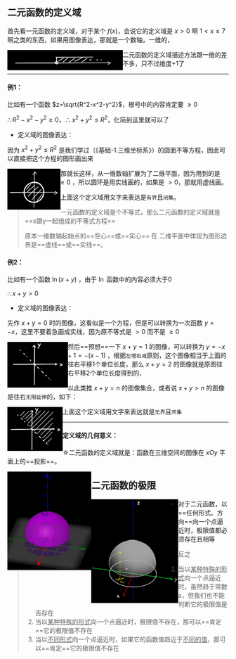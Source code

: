 ## 二元函数的定义域

首先看一元函数的定义域，对于某个 $f(x)$，会说它的定义域是 $x>0$ 啊 $1<x\le 7$ 啊之类的东西，如果用图像表达，那就是一个数轴，一维的，

<img align=left src="assets/image-20220723182640017.png" alt="image-20220723182640017" style="zoom:50%;" />

二元函数的定义域描述方法跟一维的差不多，只不过维度+1了

------

#### 例1：

比如有一个函数 $z=\sqrt{R^2-x^2-y^2}$，根号中的内容肯定要 $\ge0$

$\therefore R^2-x^2-y^2\ge0$，$\therefore x^2+y^2\le R^2$，化简到这里就可以了

* 定义域的图像表达：

因为 $x^2+y^2\le R^2$ 是我们学过（《基础-1.三维坐标系》）的圆面不等方程，因此可以直接把这个方程的图形画出来

<img align=left src="assets/image-20220723183618534.png" alt="image-20220723183618534" style="zoom:50%;" />

那就长这样，从一维数轴扩展为了二维平面，因为用到的是 $\ge0$ ，所以圆环是用实线画的，如果是 $>0$，那就用虚线画。

上面这个定义域用文字来表达是`有界`且`闭集`。

> 一元函数的定义域是个不等式，那么二元函数的定义域就是==x跟y一起组成的不等式方程==
>
> 原本一维数轴起始点的==空心==或==实心== 在 二维平面中体现为图形边界是==虚线==或==实线==。

#### 例2：

比如有一个函数 $\ln(x+y)$ ，由于 $\ln$ 函数中的内容必须大于0

$\therefore x+y>0$ 

* 定义域的图像表达：

先作 $x+y=0$ 时的图像，这看似是一个方程，但是可以转换为一次函数 $y=-x$，这里不要着急画成实线，因为原不等式是 $>0$ 而不是 $\ge0$  

<img align=left src="assets/image-20220724201114601.png" alt="image-20220724201114601" style="zoom: 33%;" />

然后==预想==一下 $x+y=1$ 的图像，可以转换为 $y=-x+1=-(x-1)$ ，根据`左增右减`原则，这个图像相当于上面的往右平移1个单位长度，那么 $x+y=2$ 的图像就是原图往右平移2个单位长度得到的、

以此类推 $x+y=n$ 的图像集合，或者说 $x+y>n$ 的图像是往右`无限延伸`的，如下：

<img align=left src="assets/image-20220724201911969.png" alt="image-20220724201911969" style="zoom:33%;" />

上面这个定义域用文字来表达就是`无界`且`开集`

------

#### 定义域的几何意义：

☆二元函数的定义域就是：函数在三维空间的图像在 $xOy$ 平面上的==投影==。 

<img align=left src="assets/image-20220724204755567.png" alt="image-20220724204755567" style="zoom:33%;" />



## 二元函数的极限

<img align=left src="assets/image-20220724210328211.png" alt="image-20220724210328211" style="zoom: 33%;" />

* 对于二元函数，以==任何形式、方向==向一个点逼近时，极限值都必须存在且相等

> 反之
>
> 1. 当以<u>某种特殊的形式</u>向一个点逼近时，虽然趋于常数a，但我们也不能判断它的极限值是否存在
> 2. 当以<u>某种特殊的形式</u>向一个点逼近时，极限值不存在，那可以==肯定==它的极限值不存在
> 3. 当以<u>不同形式</u>向一个点逼近时，如果它的函数值趋近于<u>不同的值</u>，那可以==肯定==它的极限值不存在
